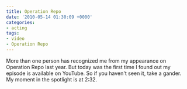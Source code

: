 ```yaml
---
title: Operation Repo
date: '2010-05-14 01:30:09 +0000'
categories:
- acting
tags:
- video
- Operation Repo
---
```

More than one person has recognized me from my appearance on Operation Repo last
year. But today was the first time I found out my episode is available on
YouTube. So if you haven't seen it, take a gander. My moment in the spotlight is
at 2:32.

<object width="480" height="385"><param name="movie"
value="http://www.youtube.com/v/O6qNfO0Wwbw&hl=en_US&fs=1&"></param><param
name="allowFullScreen" value="true"></param><param name="allowscriptaccess"
value="always"></param><embed
src="http://www.youtube.com/v/O6qNfO0Wwbw&hl=en_US&fs=1&"
type="application/x-shockwave-flash" allowscriptaccess="always"
allowfullscreen="true" width="480" height="385"></embed></object>
